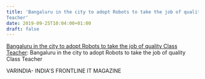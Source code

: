 ```yaml
---
title: 'Bangaluru in the city to adopt Robots to take the job of quality Class
Teacher'
date: 2019-09-25T10:04:00+01:00
draft: false
---
```


[Bangaluru in the city to adopt Robots to take the job of quality Class Teacher](https://varindia.com/video/bangaluru-in-the-city-to-adopt-robots-to-take-the-job-of-quality-class-teacher#.XYstixA3bRs.blogger): Bangaluru in the city to adopt Robots to take the job of quality Class Teacher  
  
VARINDIA- INDIA'S FRONTLINE IT MAGAZINE